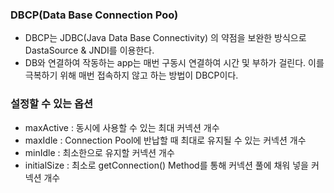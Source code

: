 ### DBCP(Data Base Connection Poo)
- DBCP는 JDBC(Java Data Base Connectivity) 의 약점을 보완한 방식으로 DastaSource & JNDI를 이용한다.
- DB와 연결하여 작동하는 app는 매번 구동시 연결하여 시간 및 부하가 걸린다. 이를 극복하기 위해 매번 접속하지 않고 하는 방법이  DBCP이다. 

### 설정할 수 있는 옵션
- maxActive : 동시에 사용할 수 있는 최대 커넥션 개수
- maxIdle : Connection Pool에 반납할 때 최대로 유지될 수 있는 커넥션 개수
- minIdle : 최소한으로 유지할 커넥션 개수
- initialSize : 최소로 getConnection() Method를 통해 커넥션 풀에 채워 넣을 커넥션 개수 